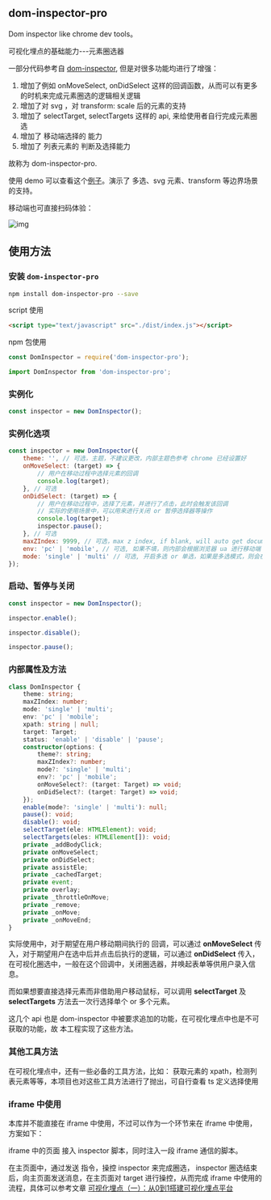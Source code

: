 dom-inspector-pro
--------------------------------

Dom inspector like chrome dev tools。

可视化埋点的基础能力---元素圈选器

一部分代码参考自 [dom-inspector](https://github.com/luoye-fe/dom-inspector#readme), 但是对很多功能均进行了增强：

1. 增加了例如 onMoveSelect, onDidSelect 这样的回调函数，从而可以有更多的时机来完成元素圈选的逻辑相关逻辑
2. 增加了对 svg ，对 transform: scale 后的元素的支持
3. 增加了 selectTarget, selectTargets 这样的 api, 来给使用者自行完成元素圈选
4. 增加了 移动端选择的 能力
5. 增加了 列表元素的 判断及选择能力

故称为 dom-inspector-pro.

使用 demo 可以查看这个[例子](https://blog.maxiaobo.com.cn/dom-inspector-pro/demo/index.html)。演示了 多选、svg 元素、transform 等边界场景的支持。

移动端也可直接扫码体验：

![img](https://tva1.sinaimg.cn/large/008vxvgGly1h95hsdv1l9j307f07ejrs.jpg)

## 使用方法

### 安装 `dom-inspector-pro`

```bash
npm install dom-inspector-pro --save
```

script 使用

```html
<script type="text/javascript" src="./dist/index.js"></script>
```

npm 包使用

```js
const DomInspector = require('dom-inspector-pro');
```

```js
import DomInspector from 'dom-inspector-pro';
```

### 实例化

```js
const inspector = new DomInspector();
```

### 实例化选项

```js
const inspector = new DomInspector({
    theme: '', // 可选，主题，不建议更改，内部主题色参考 chrome 已经设置好
    onMoveSelect: (target) => {
        // 用户在移动过程中选择元素的回调
        console.log(target);
    }, // 可选
    onDidSelect: (target) => {
        // 用户在移动过程中，选择了元素，并进行了点击，此时会触发该回调
        // 实际的使用场景中，可以用来进行关闭 or 暂停选择器等操作
        console.log(target);
        inspector.pause();
    }, // 可选
    maxZIndex: 9999, // 可选，max z index, if blank, will auto get document.all max z index
    env: 'pc' | 'mobile', // 可选, 如果不填，则内部会根据浏览器 ua 进行移动端 or pc 端的判断
    mode: 'single' | 'multi' // 可选, 开启多选 or 单选，如果是多选模式，则会在选中元素时，检测该元素是否处于列表中，如果是，则会全选多个元素
});
```

### 启动、暂停与关闭

```js
const inspector = new DomInspector();

inspector.enable();

inspector.disable();

inspector.pause();
```

### 内部属性及方法

```ts
class DomInspector {
    theme: string;
    maxZIndex: number;
    mode: 'single' | 'multi';
    env: 'pc' | 'mobile';
    xpath: string | null;
    target: Target;
    status: 'enable' | 'disable' | 'pause';
    constructor(options: {
        theme?: string;
        maxZIndex?: number;
        mode?: 'single' | 'multi';
        env?: 'pc' | 'mobile';
        onMoveSelect?: (target: Target) => void;
        onDidSelect?: (target: Target) => void;
    });
    enable(mode?: 'single' | 'multi'): null;
    pause(): void;
    disable(): void;
    selectTarget(ele: HTMLElement): void;
    selectTargets(eles: HTMLElement[]): void;
    private _addBodyClick;
    private onMoveSelect;
    private onDidSelect;
    private assistEle;
    private _cachedTarget;
    private event;
    private overlay;
    private _throttleOnMove;
    private _remove;
    private _onMove;
    private _onMoveEnd;
}
```

实际使用中，对于期望在用户移动期间执行的 回调，可以通过 **onMoveSelect** 传入，对于期望用户在选中后并点击后执行的逻辑，可以通过 **onDidSelect** 传入，在可视化圈选中，一般在这个回调中，关闭圈选器，并唤起表单等供用户录入信息。

而如果想要直接选择元素而非借助用户移动鼠标，可以调用 **selectTarget** 及 **selectTargets** 方法去一次行选择单个 or 多个元素。

这几个 api 也是 dom-inspector 中被要求追加的功能，在可视化埋点中也是不可获取的功能，故 本工程实现了这些方法。

### 其他工具方法

在可视化埋点中，还有一些必备的工具方法，比如： 获取元素的 xpath，检测列表元素等等，本项目也对这些工具方法进行了抛出，可自行查看 ts 定义选择使用

### iframe 中使用

本库并不能直接在 iframe 中使用，不过可以作为一个环节来在 iframe 中使用，方案如下：

iframe 中的页面 接入 inspector 脚本，同时注入一段 iframe 通信的脚本。

在主页面中，通过发送 指令，操控 inspector 来完成圈选， inspector 圈选结束后，向主页面发送消息，在主页面对 target 进行操控，从而完成 iframe 中使用的流程，具体可以参考文章 [可视化埋点（一）：从0到1搭建可视化埋点平台](https://blog.maxiaobo.com.cn/2022/09/03/%E5%8F%AF%E8%A7%86%E5%8C%96%E5%9F%8B%E7%82%B9%EF%BC%88%E4%B8%80%EF%BC%89%EF%BC%9A%E4%BB%8E0%E5%88%B01%E6%90%AD%E5%BB%BA%E5%8F%AF%E8%A7%86%E5%8C%96%E5%9F%8B%E7%82%B9%E5%B9%B3%E5%8F%B0/)
